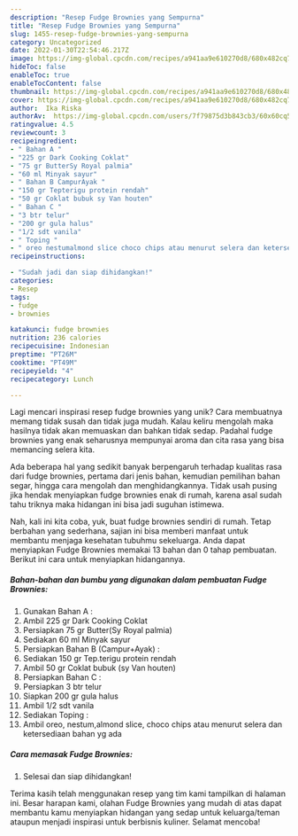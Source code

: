 ```yaml
---
description: "Resep Fudge Brownies yang Sempurna"
title: "Resep Fudge Brownies yang Sempurna"
slug: 1455-resep-fudge-brownies-yang-sempurna
category: Uncategorized
date: 2022-01-30T22:54:46.217Z
image: https://img-global.cpcdn.com/recipes/a941aa9e610270d8/680x482cq70/fudge-brownies-foto-resep-utama.jpg
hideToc: false
enableToc: true
enableTocContent: false
thumbnail: https://img-global.cpcdn.com/recipes/a941aa9e610270d8/680x482cq70/fudge-brownies-foto-resep-utama.jpg
cover: https://img-global.cpcdn.com/recipes/a941aa9e610270d8/680x482cq70/fudge-brownies-foto-resep-utama.jpg
author:  Ika Riska
authorAv:  https://img-global.cpcdn.com/users/7f79875d3b843cb3/60x60cq50/avatar.jpg
ratingvalue: 4.5
reviewcount: 3
recipeingredient:
- " Bahan A "
- "225 gr Dark Cooking Coklat"
- "75 gr ButterSy Royal palmia"
- "60 ml Minyak sayur"
- " Bahan B CampurAyak "
- "150 gr Tepterigu protein rendah"
- "50 gr Coklat bubuk sy Van houten"
- " Bahan C "
- "3 btr telur"
- "200 gr gula halus"
- "1/2 sdt vanila"
- " Toping "
- " oreo nestumalmond slice choco chips atau menurut selera dan ketersediaan bahan yg ada"
recipeinstructions:

- "Sudah jadi dan siap dihidangkan!"
categories:
- Resep
tags:
- fudge
- brownies

katakunci: fudge brownies 
nutrition: 236 calories
recipecuisine: Indonesian
preptime: "PT26M"
cooktime: "PT49M"
recipeyield: "4"
recipecategory: Lunch

---
```



Lagi mencari inspirasi resep fudge brownies yang unik? Cara membuatnya memang tidak susah dan tidak juga mudah. Kalau keliru mengolah maka hasilnya tidak akan memuaskan dan bahkan tidak sedap. Padahal fudge brownies yang enak seharusnya mempunyai aroma dan cita rasa yang bisa memancing selera kita.


Ada beberapa hal yang sedikit banyak berpengaruh terhadap kualitas rasa dari fudge brownies, pertama dari jenis bahan, kemudian pemilihan bahan segar, hingga cara mengolah dan menghidangkannya. Tidak usah pusing jika hendak menyiapkan fudge brownies enak di rumah, karena asal sudah tahu triknya maka hidangan ini bisa jadi suguhan istimewa.




Nah, kali ini kita coba, yuk, buat fudge brownies sendiri di rumah. Tetap berbahan yang sederhana, sajian ini bisa memberi manfaat untuk membantu menjaga kesehatan tubuhmu sekeluarga. Anda dapat menyiapkan Fudge Brownies memakai 13 bahan dan 0 tahap pembuatan. Berikut ini cara untuk menyiapkan hidangannya.

<!--inarticleads1-->

##### Bahan-bahan dan bumbu yang digunakan dalam pembuatan Fudge Brownies:

1. Gunakan  Bahan A :
1. Ambil 225 gr Dark Cooking Coklat
1. Persiapkan 75 gr Butter(Sy Royal palmia)
1. Sediakan 60 ml Minyak sayur
1. Persiapkan  Bahan B (Campur+Ayak) :
1. Sediakan 150 gr Tep.terigu protein rendah
1. Ambil 50 gr Coklat bubuk (sy Van houten)
1. Persiapkan  Bahan C :
1. Persiapkan 3 btr telur
1. Siapkan 200 gr gula halus
1. Ambil 1/2 sdt vanila
1. Sediakan  Toping :
1. Ambil  oreo, nestum,almond slice, choco chips atau menurut selera dan ketersediaan bahan yg ada




<!--inarticleads2-->

##### Cara memasak Fudge Brownies:


1. Selesai dan siap dihidangkan!



Terima kasih telah menggunakan resep yang tim kami tampilkan di halaman ini. Besar harapan kami, olahan Fudge Brownies yang mudah di atas dapat membantu kamu menyiapkan hidangan yang sedap untuk keluarga/teman ataupun menjadi inspirasi untuk berbisnis kuliner. Selamat mencoba!
